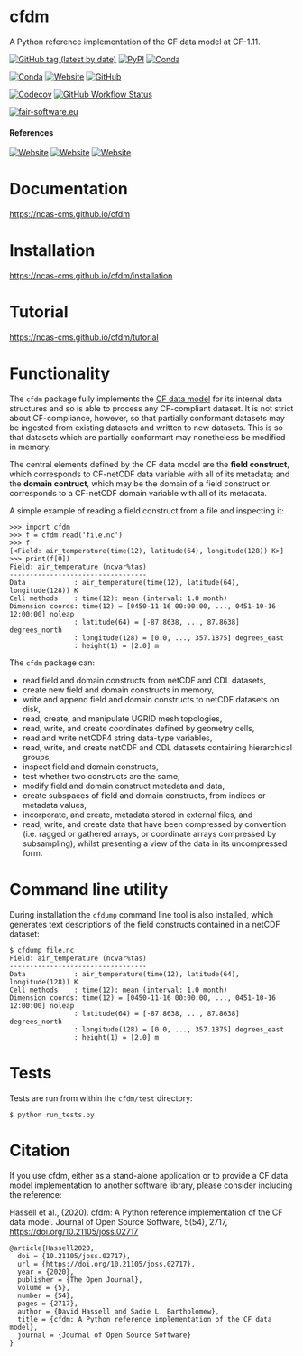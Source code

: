 cfdm
====

A Python reference implementation of the CF data model at CF-1.11.

[![GitHub tag (latest by date)](https://img.shields.io/github/v/tag/NCAS-CMS/cfdm?color=000000&label=latest%20version)](https://ncas-cms.github.io/cfdm/Changelog.html)
[![PyPI](https://img.shields.io/pypi/v/cfdm?color=000000)](https://pypi.org/project/cfdm/)
[![Conda](https://img.shields.io/conda/v/conda-forge/cfdm?color=000000)](https://anaconda.org/conda-forge/cfdm)

[![Conda](https://img.shields.io/conda/pn/conda-forge/cfdm?color=2d8659)](https://ncas-cms.github.io/cfdm/installation.html#operating-systems)
[![Website](https://img.shields.io/website?color=2d8659&down_message=online&label=documentation&up_message=online&url=https%3A%2F%2Fncas-cms.github.io%2Fcfdm%2F)](https://ncas-cms.github.io/cfdm/index.html)
[![GitHub](https://img.shields.io/github/license/NCAS-CMS/cfdm?color=2d8659)](https://github.com/NCAS-CMS/cfdm/blob/main/LICENSE)

[![Codecov](https://img.shields.io/codecov/c/github/NCAS-CMS/cfdm?color=006666)](https://codecov.io/gh/NCAS-CMS/cfdm)
[![GitHub Workflow Status](https://img.shields.io/github/actions/workflow/status/NCAS-CMS/cfdm/run-test-suite.yml?branch=main?color=006666&label=test%20suite%20workflow)](https://github.com/NCAS-CMS/cfdm/actions)

[![fair-software.eu](https://img.shields.io/badge/fair--software.eu-%E2%97%8F%20%20%E2%97%8F%20%20%E2%97%8F%20%20%E2%97%8F%20%20%E2%97%8B-yellow)](https://fair-software.eu)

#### References

[![Website](https://img.shields.io/website?down_color=264d73&down_message=10.21105%2Fjoss.02717&label=JOSS&up_color=264d73&up_message=10.21105%2Fjoss.02717&url=https:%2F%2Fjoss.theoj.org%2Fpapers%2F10.21105%2Fjoss.02717%2Fstatus.svg)](https://doi.org/10.21105/joss.02717)
[![Website](https://img.shields.io/website?color=264d73&down_message=10.5281%2Fzenodo.3894524&label=DOI&up_message=10.5281%2Fzenodo.3894524&url=https%3A%2F%2Fzenodo.org%2Frecord%2F3894524%23.Xuf2uXVKjeQ)](https://doi.org/10.5281/zenodo.3894524)
[![Website](https://img.shields.io/website?down_color=264d73&down_message=10.5194%2Fgmd-10-4619-2017&label=GMD&up_color=264d73&up_message=10.5194%2Fgmd-10-4619-2017&url=https%3A%2F%2Fwww.geosci-model-dev.net%2F10%2F4619%2F2017%2F)](https://www.geosci-model-dev.net/10/4619/2017/)

Documentation
=============

https://ncas-cms.github.io/cfdm

Installation
============

https://ncas-cms.github.io/cfdm/installation

Tutorial
========

https://ncas-cms.github.io/cfdm/tutorial

Functionality
=============

The ``cfdm`` package fully implements the [CF data
model](https://cfconventions.org/cf-conventions/cf-conventions.html#appendix-CF-data-model)
for its internal data structures and so is able to process any
CF-compliant dataset. It is not strict about CF-compliance, however,
so that partially conformant datasets may be ingested from existing
datasets and written to new datasets. This is so that datasets which
are partially conformant may nonetheless be modified in memory.

The central elements defined by the CF data model are the **field
construct**, which corresponds to CF-netCDF data variable with all of
its metadata; and the **domain contruct**, which may be the domain of
a field construct or corresponds to a CF-netCDF domain variable with
all of its metadata.

A simple example of reading a field construct from a file and
inspecting it:

    >>> import cfdm
    >>> f = cfdm.read('file.nc')
    >>> f
    [<Field: air_temperature(time(12), latitude(64), longitude(128)) K>]
    >>> print(f[0])
    Field: air_temperature (ncvar%tas)
    ----------------------------------
    Data            : air_temperature(time(12), latitude(64), longitude(128)) K
    Cell methods    : time(12): mean (interval: 1.0 month)
    Dimension coords: time(12) = [0450-11-16 00:00:00, ..., 0451-10-16 12:00:00] noleap
                    : latitude(64) = [-87.8638, ..., 87.8638] degrees_north
                    : longitude(128) = [0.0, ..., 357.1875] degrees_east
                    : height(1) = [2.0] m

The ``cfdm`` package can:

* read field and domain constructs from netCDF and CDL datasets,
* create new field and domain constructs in memory,
* write and append field and domain constructs to netCDF datasets on disk,
* read, create, and manipulate UGRID mesh topologies,
* read, write, and create coordinates defined by geometry cells,
* read and write netCDF4 string data-type variables,
* read, write, and create netCDF and CDL datasets containing
  hierarchical groups,
* inspect field and domain constructs,
* test whether two constructs are the same,
* modify field and domain construct metadata and data,
* create subspaces of field and domain constructs, from indices or
  metadata values,
* incorporate, and create, metadata stored in external files, and
* read, write, and create data that have been compressed by convention
  (i.e. ragged or gathered arrays, or coordinate arrays compressed by
  subsampling), whilst presenting a view of the data in its
  uncompressed form.

Command line utility
====================

During installation the `cfdump` command line tool is also installed,
which generates text descriptions of the field constructs contained in
a netCDF dataset:

    $ cfdump file.nc
    Field: air_temperature (ncvar%tas)
    ----------------------------------
    Data            : air_temperature(time(12), latitude(64), longitude(128)) K
    Cell methods    : time(12): mean (interval: 1.0 month)
    Dimension coords: time(12) = [0450-11-16 00:00:00, ..., 0451-10-16 12:00:00] noleap
                    : latitude(64) = [-87.8638, ..., 87.8638] degrees_north
                    : longitude(128) = [0.0, ..., 357.1875] degrees_east
                    : height(1) = [2.0] m

Tests
=====

Tests are run from within the ``cfdm/test`` directory:

    $ python run_tests.py

Citation
========

If you use cfdm, either as a stand-alone application or to provide a CF
data model implementation to another software library, please consider
including the reference:

Hassell et al., (2020). cfdm: A Python reference implementation of the
CF data model. Journal of Open Source Software, 5(54), 2717,
https://doi.org/10.21105/joss.02717

```
@article{Hassell2020,
  doi = {10.21105/joss.02717},
  url = {https://doi.org/10.21105/joss.02717},
  year = {2020},
  publisher = {The Open Journal},
  volume = {5},
  number = {54},
  pages = {2717},
  author = {David Hassell and Sadie L. Bartholomew},
  title = {cfdm: A Python reference implementation of the CF data model},
  journal = {Journal of Open Source Software}
}
```
